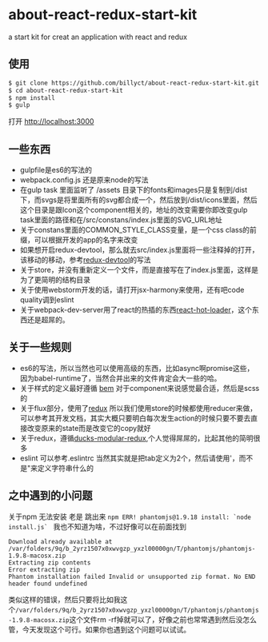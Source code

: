 # about-react-redux-start-kit
a start kit for creat an application with react and redux


## 使用

```bash
$ git clone https://github.com/billyct/about-react-redux-start-kit.git
$ cd about-react-redux-start-kit
$ npm install
$ gulp
```

打开 [http://localhost:3000](http://localhost:3000)


## 一些东西

* gulpfile是es6的写法的
* webpack.config.js 还是原来node的写法
* 在gulp task 里面监听了 /assets 目录下的fonts和images只是复制到/dist下，而svgs是将里面所有的svg都合成一个，然后放到/dist/icons里面，然后这个目录是跟Icon这个component相关的，地址的改变需要你即改变gulp task里面的路径和在/src/constans/index.js里面的SVG_URL地址
* 关于constans里面的COMMON_STYLE_CLASS变量，是一个css class的前缀，可以根据开发的app的名字来改变
* 如果想开启redux-devtool，那么就去src/index.js里面将一些注释掉的打开，该移动的移动，参考[redux-devtool](https://github.com/gaearon/redux-devtools)的写法
* 关于store，并没有重新定义一个文件，而是直接写在了index.js里面，这样是为了更简明的结构目录
* 关于使用webstorm开发的话，请打开jsx-harmony来使用，还有吧code quality调到eslint
* 关于webpack-dev-server用了react的热插的东西[react-hot-loader](https://github.com/gaearon/react-hot-loader)，这个东西还是超屌的。


## 关于一些规则

* es6的写法，所以当然也可以使用高级的东西，比如async啊promise这些，因为babel-runtime了，当然合并出来的文件肯定会大一些的哈。
* 关于样式的定义最好遵循 [bem](https://css-tricks.com/bem-101/) 对于component来说感觉最合适，然后是scss的
* 关于flux部分，使用了[redux](https://github.com/rackt/redux) 所以我们使用store的时候都使用reducer来做，可以参考其开发文档，其实大概只要明白每次发生action的时候只要不要去直接改变原来的state而是改变它的copy就好
* 关于redux，遵循[ducks-modular-redux](https://github.com/erikras/ducks-modular-redux),个人觉得屌屌的，比起其他的简明很多
* eslint 可以参考.eslintrc 当然其实就是把tab定义为2个，然后请使用'，而不是"来定义字符串什么的

## 之中遇到的小问题

关于npm 无法安装 老是 跳出来 
```npm ERR! phantomjs@1.9.18 install: `node install.js` ```
我也不知道为啥，不过好像可以在前面找到
```
Download already available at /var/folders/9q/b_2yrz1507x0xwvgzp_yxzl00000gn/T/phantomjs/phantomjs-1.9.8-macosx.zip
Extracting zip contents
Error extracting zip
Phantom installation failed Invalid or unsupported zip format. No END header found undefined
```
类似这样的错误，然后只要将比如我这个```/var/folders/9q/b_2yrz1507x0xwvgzp_yxzl00000gn/T/phantomjs/phantomjs-1.9.8-macosx.zip```这个文件rm -rf掉就可以了，好像之前也常常遇到然后没怎么管，今天发现这个可行。如果你也遇到这个问题可以试试。